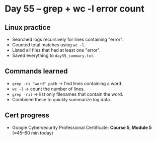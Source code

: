 # Day 55 – grep + wc -l error count

## Linux practice
- Searched logs recursively for lines containing "error".
- Counted total matches using `wc -l`.
- Listed all files that had at least one "error".
- Saved everything to `day55_summary.txt`.

## Commands learned
- `grep -ri "word" path` → find lines containing a word.
- `wc -l` → count the number of lines.
- `grep -ril` → list only filenames that contain the word.
- Combined these to quickly summarize log data.

## Cert progress
- Google Cybersecurity Professional Certificate: **Course 5, Module 5** (≈45–60 min today)
